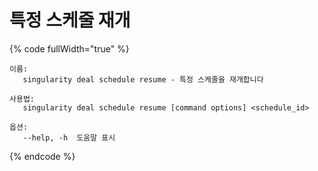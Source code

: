 # 특정 스케줄 재개

{% code fullWidth="true" %}
```
이름:
   singularity deal schedule resume - 특정 스케줄을 재개합니다

사용법:
   singularity deal schedule resume [command options] <schedule_id>

옵션:
   --help, -h  도움말 표시
```
{% endcode %}